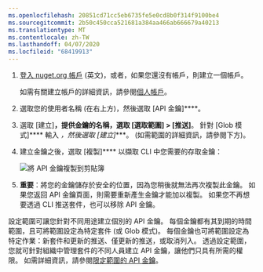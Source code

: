 ```yaml
---
ms.openlocfilehash: 20851cd71cc5eb6735fe5e0cd8b0f314f9100be4
ms.sourcegitcommit: 2b50c450cca521681a384aa466ab666679a40213
ms.translationtype: MT
ms.contentlocale: zh-TW
ms.lasthandoff: 04/07/2020
ms.locfileid: "68419913"
---
```

1. [登入 nuget.org 帳戶](https://www.nuget.org/users/account/LogOn?returnUrl=%2F) \(英文\)，或者，如果您還沒有帳戶，則建立一個帳戶。

   如需有關建立帳戶的詳細資訊，請參閱[個人帳戶](../../nuget-org/individual-accounts.md)。

1. 選取您的使用者名稱 (在右上方)，然後選取 [API 金鑰]****。

1. 選取 [建立]****，提供金鑰的名稱，選取 [選取範圍] > [推送]****。 針對 [Glob 模式]**** 輸入 *，然後選取 [建立]****。 (如需範圍的詳細資訊，請參閱下方)。

1. 建立金鑰之後，選取 [複製]**** 以擷取 CLI 中您需要的存取金鑰：

    ![將 API 金鑰複製到剪貼簿](../media/QS_Create-02-APIKey.png)

1. **重要**：將您的金鑰儲存於安全的位置，因為您稍後就無法再次複製此金鑰。 如果您返回 API 金鑰頁面，則需要重新產生金鑰才能加以複製。 如果您不再想要透過 CLI 推送套件，也可以移除 API 金鑰。

設定範圍可讓您針對不同用途建立個別的 API 金鑰。 每個金鑰都有其到期的時間範圍，且可將範圍設定為特定套件 (或 Glob 模式)。 每個金鑰也可將範圍設定為特定作業：新套件和更新的推送、僅更新的推送，或取消列入。 透過設定範圍，您就可針對組織中管理套件的不同人員建立 API 金鑰，讓他們只具有所需的權限。 如需詳細資訊，請參閱[限定範圍的 API 金鑰](../../nuget-org/scoped-api-keys.md)。